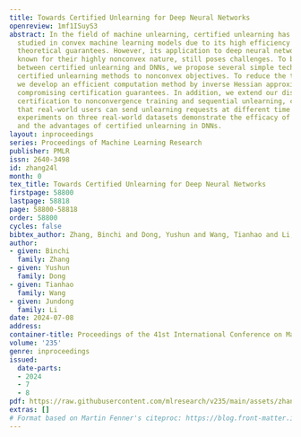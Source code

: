 ```yaml
---
title: Towards Certified Unlearning for Deep Neural Networks
openreview: 1mf1ISuyS3
abstract: In the field of machine unlearning, certified unlearning has been extensively
  studied in convex machine learning models due to its high efficiency and strong
  theoretical guarantees. However, its application to deep neural networks (DNNs),
  known for their highly nonconvex nature, still poses challenges. To bridge the gap
  between certified unlearning and DNNs, we propose several simple techniques to extend
  certified unlearning methods to nonconvex objectives. To reduce the time complexity,
  we develop an efficient computation method by inverse Hessian approximation without
  compromising certification guarantees. In addition, we extend our discussion of
  certification to nonconvergence training and sequential unlearning, considering
  that real-world users can send unlearning requests at different time points. Extensive
  experiments on three real-world datasets demonstrate the efficacy of our method
  and the advantages of certified unlearning in DNNs.
layout: inproceedings
series: Proceedings of Machine Learning Research
publisher: PMLR
issn: 2640-3498
id: zhang24l
month: 0
tex_title: Towards Certified Unlearning for Deep Neural Networks
firstpage: 58800
lastpage: 58818
page: 58800-58818
order: 58800
cycles: false
bibtex_author: Zhang, Binchi and Dong, Yushun and Wang, Tianhao and Li, Jundong
author:
- given: Binchi
  family: Zhang
- given: Yushun
  family: Dong
- given: Tianhao
  family: Wang
- given: Jundong
  family: Li
date: 2024-07-08
address:
container-title: Proceedings of the 41st International Conference on Machine Learning
volume: '235'
genre: inproceedings
issued:
  date-parts:
  - 2024
  - 7
  - 8
pdf: https://raw.githubusercontent.com/mlresearch/v235/main/assets/zhang24l/zhang24l.pdf
extras: []
# Format based on Martin Fenner's citeproc: https://blog.front-matter.io/posts/citeproc-yaml-for-bibliographies/
---
```

